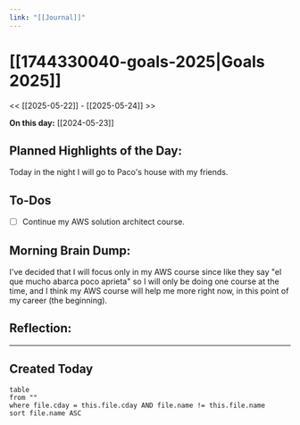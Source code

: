 ```yaml
---
link: "[[Journal]]"
---
```

# [[1744330040-goals-2025|Goals 2025]]
<< [[2025-05-22]] - [[2025-05-24]] >>

**On this day:** [[2024-05-23]]
## Planned Highlights of the Day:
Today in the night I will go to Paco's house with my friends.
## To-Dos
- [ ] Continue my AWS solution architect course.
## Morning Brain Dump:
I've decided that I will focus only in my AWS course since like they say "el que mucho abarca poco aprieta" so I will only be doing one course at the time, and I think my AWS course will help me more right now, in this point of my career (the beginning).
## Reflection:

---
## Created Today
```dataview
table
from ""
where file.cday = this.file.cday AND file.name != this.file.name
sort file.name ASC
```

